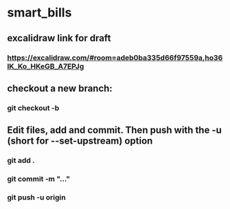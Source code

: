 # smart_bills

## excalidraw link for draft 
### https://excalidraw.com/#room=adeb0ba335d66f97559a,ho36IK_Ko_HKeGB_A7EPJg

## checkout a new branch:
### git checkout -b <branch-name>
  
## Edit files, add and commit. Then push with the -u (short for --set-upstream) option
### git add .
### git commit -m "..." 
### git push -u origin <branch-name>

